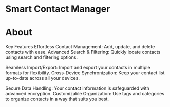 #  Smart Contact Manager
# About
Key Features
Effortless Contact Management: Add, update, and delete contacts with ease.
Advanced Search & Filtering: Quickly locate contacts using search and filtering options.

Seamless Import/Export: Import and export your contacts in multiple formats for flexibility.
Cross-Device Synchronization: Keep your contact list up-to-date across all your devices.

Secure Data Handling: Your contact information is safeguarded with advanced encryption.
Customizable Organization: Use tags and categories to organize contacts in a way that suits you best.
